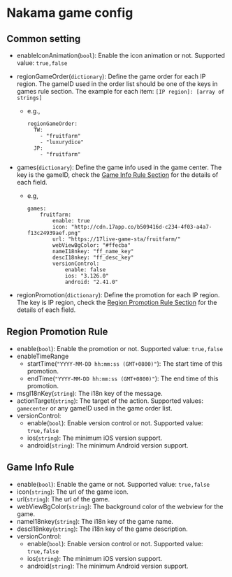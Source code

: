 # Nakama game config

## Common setting
- enableIconAnimation(`bool`): Enable the icon animation or not. Supported value: `true,false`
- regionGameOrder(`dictionary`): Define the game order for each IP region. The gameID used in the order list should be one of the keys in games rule section. The example for each item: `[IP region]: [array of strings]`
    - e.g.,
        ```
        regionGameOrder:
          TW:
            - "fruitfarm"
            - "luxurydice"
          JP:
            - "fruitfarm"
        ```

- games(`dictionary`): Define the game info used in the game center. The key is the gameID, check the [Game Info Rule Section](#Game-Info-Rule) for the details of each field.
    - e.g,
        ```
        games:
            fruitfarm:
                enable: true
                icon: "http://cdn.17app.co/b509416d-c234-4f03-a4a7-f13c24939aef.png"
                url: "https://17live-game-sta/fruitfarm/"
                webViewBgColor: "#ffecba"
                nameI18nkey: "ff_name_key"
                descI18nkey: "ff_desc_key"
                versionControl:
                    enable: false
                    ios: "3.126.0"
                    android: "2.41.0"
        ```

- regionPromotion(`dictionary`): Define the promotion for each IP region. The key is IP region, check the [Region Promotion Rule Section](#Region-Promotion-Rule) for the details of each field.

## Region Promotion Rule
- enable(`bool`): Enable the promotion or not. Supported value: `true,false`
- enableTimeRange
    - startTime(`"YYYY-MM-DD hh:mm:ss (GMT+0800)"`): The start time of this promotion.
    - endTime(`"YYYY-MM-DD hh:mm:ss (GMT+0800)"`): The end time of this promotion.
- msgI18nKey(`string`): The i18n key of the message.
- actionTarget(`string`): The target of the action. Supported values: `gamecenter` or any gameID used in the game order list.
- versionControl:
    - enable(`bool`): Enable version control or not. Supported value: `true,false`
    - ios(`string`): The minimum iOS version support.
    - android(`string`): The minimum Android version support.

## Game Info Rule
- enable(`bool`): Enable the game or not. Supported value: `true,false`
- icon(`string`): The url of the game icon.
- url(`string`): The url of the game.
- webViewBgColor(`string`): The background color of the webview for the game.
- nameI18nkey(`string`): The i18n key of the game name.
- descI18nkey(`string`): The i18n key of the game description.
- versionControl:
    - enable(`bool`): Enable version control or not. Supported value: `true,false`
    - ios(`string`): The minimum iOS version support.
    - android(`string`): The minimum Android version support.
